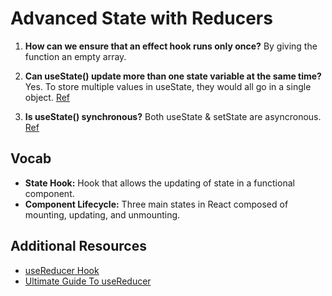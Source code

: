 # Advanced State with Reducers

1. **How can we ensure that an effect hook runs only once?**
By giving the function an empty array.

1. **Can useState() update more than one state variable at the same time?**
Yes. To store multiple values in useState, they would all go in a single object. [Ref](https://pretagteam.com/question/how-to-update-multiple-state-at-once-using-react-hook-reactjs)
1. **Is useState() synchronous?**
Both useState & setState are asyncronous.  [Ref](https://www.linkedin.com/pulse/provide-callback-usestate-hook-like-setstate-saransh-kataria/)
## Vocab

- **State Hook:**
Hook that allows the updating of state in a functional component.
- **Component Lifecycle:**
Three main states in React composed of mounting, updating, and unmounting.

## Additional Resources

- [useReducer Hook](https://reactjs.org/docs/hooks-reference.html#usereducer)
- [Ultimate Guide To useReducer](https://blog.logrocket.com/guide-to-react-usereducer-hook/)